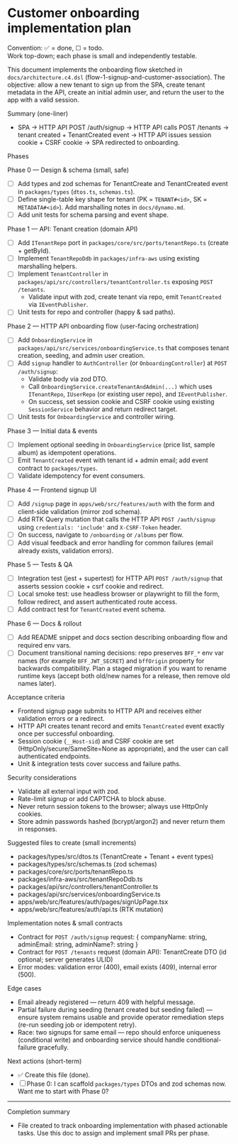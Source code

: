 <!-- Customer onboarding plan: phased, actionable, repo-aligned. -->

# Customer onboarding implementation plan

Convention: ✅ = done, ☐ = todo.  
Work top-down; each phase is small and independently testable.

This document implements the onboarding flow sketched in `docs/architecture.c4.dsl` (flow-1-signup-and-customer-association). The objective: allow a new tenant to sign up from the SPA, create tenant metadata in the API, create an initial admin user, and return the user to the app with a valid session.

Summary (one-liner)

- SPA -> HTTP API POST /auth/signup -> HTTP API calls POST /tenants -> tenant created + TenantCreated event -> HTTP API issues session cookie + CSRF cookie -> SPA redirected to onboarding.

Phases

Phase 0 — Design & schema (small, safe)

- ☐ Add types and zod schemas for TenantCreate and TenantCreated event in `packages/types` (`dtos.ts`, `schemas.ts`).
- ☐ Define single-table key shape for tenant (PK = `TENANT#<id>`, SK = `METADATA#<id>`). Add marshalling notes in `docs/dynamo.md`.
- ☐ Add unit tests for schema parsing and event shape.

Phase 1 — API: Tenant creation (domain API)

- ☐ Add `ITenantRepo` port in `packages/core/src/ports/tenantRepo.ts` (create + getById).
- ☐ Implement `TenantRepoDdb` in `packages/infra-aws` using existing marshalling helpers.
- ☐ Implement `TenantController` in `packages/api/src/controllers/tenantController.ts` exposing `POST /tenants`.
  - Validate input with zod, create tenant via repo, emit `TenantCreated` via `IEventPublisher`.
- ☐ Unit tests for repo and controller (happy & sad paths).

Phase 2 — HTTP API onboarding flow (user-facing orchestration)

- ☐ Add `OnboardingService` in `packages/api/src/services/onboardingService.ts` that composes tenant creation, seeding, and admin user creation.
- ☐ Add `signup` handler to `AuthController` (or `OnboardingController`) at `POST /auth/signup`:
  - Validate body via zod DTO.
  - Call `OnboardingService.createTenantAndAdmin(...)` which uses `ITenantRepo`, `IUserRepo` (or existing user repo), and `IEventPublisher`.
  - On success, set session cookie and CSRF cookie using existing `SessionService` behavior and return redirect target.
- ☐ Unit tests for `OnboardingService` and controller wiring.

Phase 3 — Initial data & events

- ☐ Implement optional seeding in `OnboardingService` (price list, sample album) as idempotent operations.
- ☐ Emit `TenantCreated` event with tenant id + admin email; add event contract to `packages/types`.
- ☐ Validate idempotency for event consumers.

Phase 4 — Frontend signup UI

- ☐ Add `/signup` page in `apps/web/src/features/auth` with the form and client-side validation (mirror zod schema).
- ☐ Add RTK Query mutation that calls the HTTP API `POST /auth/signup` using `credentials: 'include'` and `X-CSRF-Token` header.
- ☐ On success, navigate to `/onboarding` or `/albums` per flow.
- ☐ Add visual feedback and error handling for common failures (email already exists, validation errors).

Phase 5 — Tests & QA

- ☐ Integration test (jest + supertest) for HTTP API `POST /auth/signup` that asserts session cookie + csrf cookie and redirect.
- ☐ Local smoke test: use headless browser or playwright to fill the form, follow redirect, and assert authenticated route access.
- ☐ Add contract test for `TenantCreated` event schema.

Phase 6 — Docs & rollout

- ☐ Add README snippet and docs section describing onboarding flow and required env vars.
- ☐ Document transitional naming decisions: repo preserves `BFF_*` env var names (for example `BFF_JWT_SECRET`) and `bffOrigin` property for backwards compatibility. Plan a staged migration if you want to rename runtime keys (accept both old/new names for a release, then remove old names later).

Acceptance criteria

- Frontend signup page submits to HTTP API and receives either validation errors or a redirect.
- HTTP API creates tenant record and emits `TenantCreated` event exactly once per successful onboarding.
- Session cookie (`__Host-sid`) and CSRF cookie are set (HttpOnly/secure/SameSite=None as appropriate), and the user can call authenticated endpoints.
- Unit & integration tests cover success and failure paths.

Security considerations

- Validate all external input with zod.
- Rate-limit signup or add CAPTCHA to block abuse.
- Never return session tokens to the browser; always use HttpOnly cookies.
- Store admin passwords hashed (bcrypt/argon2) and never return them in responses.

Suggested files to create (small increments)

- packages/types/src/dtos.ts (TenantCreate + Tenant + event types)
- packages/types/src/schemas.ts (zod schemas)
- packages/core/src/ports/tenantRepo.ts
- packages/infra-aws/src/tenantRepoDdb.ts
- packages/api/src/controllers/tenantController.ts
- packages/api/src/services/onboardingService.ts
- apps/web/src/features/auth/pages/signUpPage.tsx
- apps/web/src/features/auth/api.ts (RTK mutation)

Implementation notes & small contracts

- Contract for `POST /auth/signup` request: { companyName: string, adminEmail: string, adminName?: string }
- Contract for `POST /tenants` request (domain API): TenantCreate DTO (id optional; server generates ULID)
- Error modes: validation error (400), email exists (409), internal error (500).

Edge cases

- Email already registered — return 409 with helpful message.
- Partial failure during seeding (tenant created but seeding failed) — ensure system remains usable and provide operator remediation steps (re-run seeding job or idempotent retry).
- Race: two signups for same email — repo should enforce uniqueness (conditional write) and onboarding service should handle conditional-failure gracefully.

Next actions (short-term)

- ✅ Create this file (done).
- ☐ Phase 0: I can scaffold `packages/types` DTOs and zod schemas now. Want me to start with Phase 0?

---

Completion summary

- File created to track onboarding implementation with phased actionable tasks. Use this doc to assign and implement small PRs per phase.
